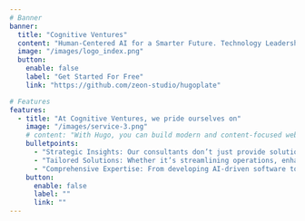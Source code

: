 ```yaml
---
# Banner
banner:
  title: "Cognitive Ventures"
  content: "Human-Centered AI for a Smarter Future. Technology Leadership, Development, Infrastructure and Security Operations"
  image: "/images/logo_index.png"
  button:
    enable: false
    label: "Get Started For Free"
    link: "https://github.com/zeon-studio/hugoplate"

# Features
features:
  - title: "At Cognitive Ventures, we pride ourselves on"
    image: "/images/service-3.png"
    # content: "With Hugo, you can build modern and content-focused websites without sacrificing performance or ease of use."
    bulletpoints:
      - "Strategic Insights: Our consultants don’t just provide solutions; we partner with you to craft a roadmap that aligns AI integration with your business objectives."
      - "Tailored Solutions: Whether it’s streamlining operations, enhancing customer experiences, or building robust and scalable systems, our solutions are designed with your needs in mind."
      - "Comprehensive Expertise: From developing AI-driven software to ensuring your infrastructure is secure and scalable, we cover every facet of modern technology "
    button:
      enable: false
      label: ""
      link: ""
---
```

